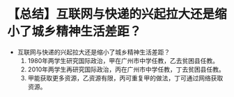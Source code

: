 # 【总结】互联网与快递的兴起拉大还是缩小了城乡精神生活差距？

-   互联网与快递的兴起拉大还是缩小了城乡精神生活差距？
    1.  1980年两学生研究国际政治，甲在广州市中学任教，乙去贫困县任教。
    2.  2010年两学生再研究国际政治，丙在广州市中学任教，丁去贫困县任教。
    3.  甲能获取更多资源，乙资源有限，丙可重复甲的做法，丁可通过网络获取资源。